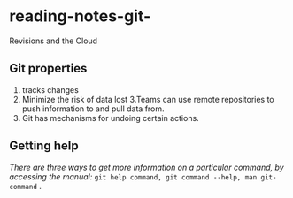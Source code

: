# reading-notes-git-

Revisions and the Cloud

## Git properties
1. tracks changes
2. Minimize the risk of data lost
3.Teams can use remote repositories to push information to and pull data from.
4. Git has mechanisms for undoing certain actions.
## Getting help
*There are three ways to get more information on a particular command, by accessing the manual:*
``` git help command, git command --help, man git-command ```
.

